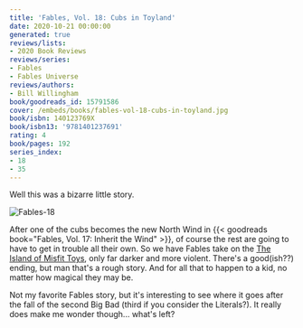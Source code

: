 ```yaml
---
title: 'Fables, Vol. 18: Cubs in Toyland'
date: 2020-10-21 00:00:00
generated: true
reviews/lists:
- 2020 Book Reviews
reviews/series:
- Fables
- Fables Universe
reviews/authors:
- Bill Willingham
book/goodreads_id: 15791586
cover: /embeds/books/fables-vol-18-cubs-in-toyland.jpg
book/isbn: 140123769X
book/isbn13: '9781401237691'
rating: 4
book/pages: 192
series_index:
- 18
- 35
---
```

Well this was a bizarre little story.  

![Fables-18](/embeds/books/attachments/fables-18.jpg)  

<!--more-->

After one of the cubs becomes the new North Wind in {{< goodreads book="Fables, Vol. 17: Inherit the Wind" >}}, of course the rest are going to have to get in trouble all their own. So we have Fables take on the [The Island of Misfit Toys](https://www.youtube.com/watch?v=Gr6GbKciNCY), only far darker and more violent. There's a good(ish??) ending, but man that's a rough story. And for all that to happen to a kid, no matter how magical they may be.  

Not my favorite Fables story, but it's interesting to see where it goes after the fall of the second Big Bad (third if you consider the Literals?). It really does make me wonder though... what's left?